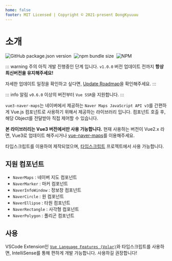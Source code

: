 ```yaml
---
home: false
footer: MIT Licensed | Copyright © 2021-present DongKyuuuu
---
```


# 소개

![GitHub package.json version](https://img.shields.io/github/package-json/v/dongkyuuuu/vue3-naver-maps)&nbsp;
![npm bundle size](https://img.shields.io/bundlephobia/min/vue3-naver-maps)&nbsp;
![NPM](https://img.shields.io/npm/l/vue3-naver-maps)

::: warning 주의
아직 개발 진행중인 단계 입니다. `v1.0.0` 버전 업데이트 전까지 **항상 최신버전을 유지해주세요!**

자세한 업데이트 일정을 확인하고 싶다면, [Update Roadmap](https://github.com/DongKyuuuu/vue3-naver-maps/issues/3)을 확인해주세요.
:::

::: info 알림
`v0.6.0` 이상의 버전부터 `Vue SSR`을 지원합니다.
:::

`vue3-naver-maps`는 네이버에서 제공하는 `Naver Maps JavaScript API v3`를 간편하게 Vue.js 컴포넌트로 사용하기 위해서 제공하는 라이브러리 입니다. 컴포넌트 호출 후, 해당 Object를 전달받아 직접 제어할 수 있습니다.

**본 라이브러리는 Vue3 버전에서만 사용 가능합니다.** 현재 사용하는 버전이 Vue2.x 라면, Vue3로 업데이트 해주시거나 [vue-naver-maps](https://github.com/Shin-JaeHeon/vue-naver-maps)를 이용해주세요.

타입스크립트를 이용하여 제작되었으며, [타입스크립트](./types/index.md) 프로젝트에서 사용 가능합니다.

## 지원 컴포넌트

- `NaverMaps` : 네이버 지도 컴포넌트
- `NaverMarker` : 마커 컴포넌트
- `NaverInfoWindow` : 정보창 컴포넌트
- `NaverCircle` : 원 컴포넌트
- `NaverEllipse` : 타원 컴포넌트
- `NaverRectangle` : 사각형 컴포넌트
- `NaverPolygon` : 폴리곤 컴포넌트

## 사용

VSCode Extension인 [`Vue Language Features (Volar)`](https://marketplace.visualstudio.com/items?itemName=johnsoncodehk.volar)와 타입스크립트를 사용하면, IntelliSense를 통해 편하게 개발 가능합니다. 사용하길 권장합니다!
